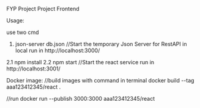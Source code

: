 FYP Project
Project Frontend

Usage:

use two cmd

1. json-server db.json
//Start the temporary Json Server for RestAPI in local
run in http://localhost:3000/

2.1
npm install
2.2
npm start
//Start the react service
run in http://localhost:3001/


Docker image:
//build images with command in terminal
docker build --tag aaa123412345/react .

//run
docker run --publish 3000:3000 aaa123412345/react
